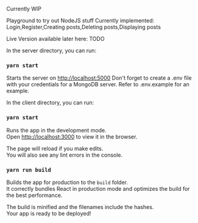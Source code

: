 Currently WIP

Playground to try out NodeJS stuff
Currently implemented: Login,Register,Creating posts,Deleting posts,Displaying posts

Live Version available later here: TODO

In the server directory, you can run:

### `yarn start`

Starts the server on [http://localhost:5000](http://localhost:5000)
Don't forget to create a .env file with your credentials for a MongoDB server.
Refer to .env.example for an example.

In the client directory, you can run:

### `yarn start`

Runs the app in the development mode.\
Open [http://localhost:3000](http://localhost:3000) to view it in the browser.

The page will reload if you make edits.\
You will also see any lint errors in the console.

### `yarn run build`

Builds the app for production to the `build` folder.\
It correctly bundles React in production mode and optimizes the build for the best performance.

The build is minified and the filenames include the hashes.\
Your app is ready to be deployed!